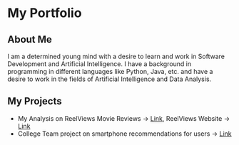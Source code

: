 # My Portfolio

## About Me

I am a determined young mind with a desire to learn and work in Software Development and Artificial Intelligence. I have a background in programming in different languages like Python, Java, etc. and have a desire to work in the fields of Artificial Intelligence and Data Analysis.

## My Projects
* My Analysis on ReelViews Movie Reviews -> [Link](https://github.com/saviosajanm/My_Portfolio/blob/main/analysis-on-reelview-reviews-author-savio-sajan.ipynb), ReelViews Website -> [Link](https://www.reelviews.net/)
* College Team project on smartphone recommendations for users -> [Link](https://github.com/saviosajanm/SmartphoneRecommendation/tree/main)

